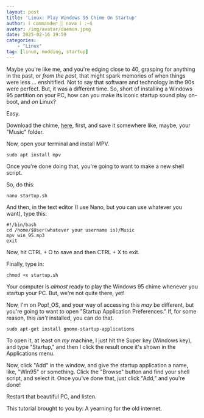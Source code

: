 ```yaml
---
layout: post
title: 'Linux: Play Windows 95 Chime On Startup'
author: ⸸ commander ░ nova ⸸ :~$
avatar: /img/avatar/daemon.jpeg
date: 2025-02-16 19:59
categories:
    - "Linux"
tag: [linux, modding, startup]
---
```

Maybe you're like me, and you're edging close to 40, grasping for anything in the past, or *from the past*, that might spark memories of when things were less ... enshitified. Not to say that software and technology in the 90s were perfect. But, it was a different time. So, short of installing a Windows 95 partition on your PC, how can you make its iconic startup sound play on-boot, and *on* Linux?

Easy.

Download the chime, <a href="/files/win_95.mp3" target="_blank">here</a>, first, and save it somewhere like, maybe, your "Music" folder.

Now, open your terminal and install MPV.

```
sudo apt install mpv
```

Once you're done doing that, you're going to want to make a new shell script.

So, do this:

```
nano startup.sh
```

And then, in the text editor (I use Nano, but you can use whatever you want), type this:

```
#!/bin/bash
cd /home/$User(whatever your username is)/Music
mpv win_95.mp3
exit
```

Now, hit CTRL + O to save and then CTRL + X to exit.

Finally, type in:

```
chmod +x startup.sh
```

Your computer is *almost* ready to play the Windows 95 chime whenever you startup your PC. But, we're not quite there, yet!

Now, I'm on Pop!_OS, and your way of accessing this *may* be different, but you're going to want to open "Startup Application Preferences." If, for some reason, this *isn't* installed, you can do that.

```
sudo apt-get install gnome-startup-applications
```

To open it, at least on *my* machine, I just hit the Super key (Windows key), and type "Startup," and then I click the result once it's shown in the Applications menu.

Now, click "Add" in the window, and give the startup application a name, like, "Win95" or something. Click the "Browse" button and find your shell script, and select it. Once you've done that, just click "Add," and you're done!

Restart that beautiful PC, and listen.

This tutorial brought to you by: A yearning for the old internet.